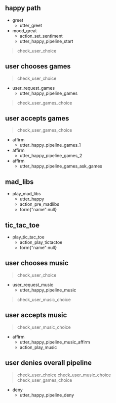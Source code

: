 ## happy path
* greet
  - utter_greet
* mood_great
  - action_set_sentiment
  - utter_happy_pipeline_start
> check_user_choice

## user chooses games
> check_user_choice
* user_request_games
  - utter_happy_pipeline_games
> check_user_games_choice

## user accepts games
> check_user_games_choice
* affirm
  - utter_happy_pipeline_games_1
* affirm
  - utter_happy_pipeline_games_2
* affirm
  - utter_happy_pipeline_games_ask_games
  
## mad_libs
* play_mad_libs
    - utter_happy
    - action_pre_madlibs
    - form{"name":null}

## tic_tac_toe
* play_tic_tac_toe
    - action_play_tictactoe
    - form{"name":null}
 

## user chooses music
> check_user_choice
* user_request_music
  - utter_happy_pipeline_music
> check_user_music_choice

## user accepts music
> check_user_music_choice
* affirm
  - utter_happy_pipeline_music_affirm
  - action_play_music
  
## user denies overall pipeline
> check_user_choice
> check_user_music_choice
> check_user_games_choice
* deny
  - utter_happy_pipeline_deny